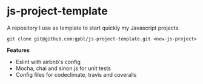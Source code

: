 # js-project-template

A repository I use as template to start quickly my Javascript projects.

```
git clone git@github.com:gpbl/js-project-template.git <new-js-project>
```

**Features**

* Eslint with airbnb's config
* Mocha, chai and sinon.js for unit tests
* Config files for codeclimate, travis and coveralls
